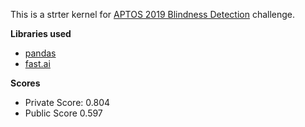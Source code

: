 This is a strter kernel for [APTOS 2019 Blindness Detection](https://www.kaggle.com/c/aptos2019-blindness-detection) challenge.

**Libraries used**
- [pandas](https://pandas.pydata.org/)
- [fast.ai](https://www.fast.ai/)

**Scores**
- Private Score: 0.804
- Public Score 0.597
